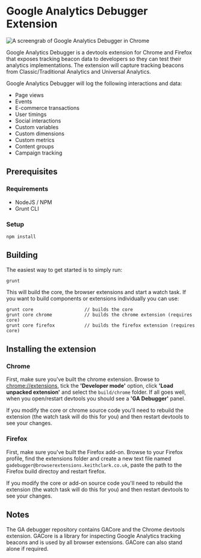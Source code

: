 # Google Analytics Debugger Extension

![A screengrab of Google Analytics Debugger in Chrome](http://keithclark.co.uk/labs/google-analytics-debugger/screengrab.png)

Google Analytics Debugger is a devtools extension for Chrome and Firefox that exposes tracking beacon data to developers so they can test their analytics implementations. The extension will capture tracking beacons from Classic/Traditional Analytics and Universal Analytics.

Google Analytics Debugger will log the following interactions and data:

* Page views
* Events
* E-commerce transactions
* User timings
* Social interactions
* Custom variables
* Custom dimensions
* Custom metrics
* Content groups
* Campaign tracking


## Prerequisites  

### Requirements

* NodeJS / NPM
* Grunt CLI


### Setup

    npm install


## Building

The easiest way to get started is to simply run:

    grunt

This will build the core, the browser extensions and start a watch task. If you want to build components or extensions individually you can use:

    grunt core                   // builds the core
    grunt core chrome            // builds the chrome extension (requires core)
    grunt core firefox           // builds the firefox extension (requires core)


## Installing the extension

### Chrome

First, make sure you've built the chrome extension. Browse to [chrome://extensions](chrome://extensions/), tick the **'Developer mode'** option, click **'Load unpacked extension'** and select the `build/chrome` folder. If all goes well, when you open/restart devtools you should see a **'GA Debugger'** panel.

If you modify the core or chrome source code you'll need to rebuild the extension (the watch task will do this for you) and then restart devtools to see your changes.

### Firefox

First, make sure you've built the Firefox add-on. Browse to your Firefox profile, find the extensions folder and create a new text file named `gadebugger@browserextensions.keithclark.co.uk`, paste the path to the Firefox build directoy and restart firefox.

If you modify the core or add-on source code you'll need to rebuild the extension (the watch task will do this for you) and then restart devtools to see your changes.


## Notes

The GA debugger repository contains GACore and the Chrome devtools extension. GACore is a library for inspecting Google Analytics tracking beacons and is used by all browser extensions. GACore can also stand alone if required.
